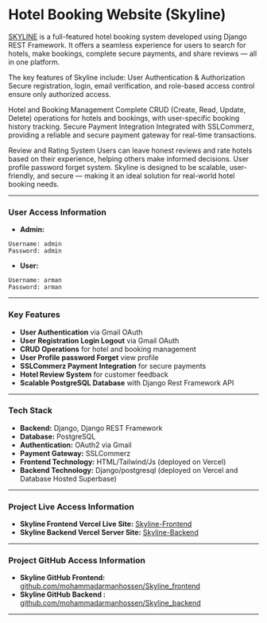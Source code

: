 # Hotel Booking Website (Skyline)


[SKYLINE](https://skyline-frontend-five.vercel.app/)  is a full-featured hotel booking system developed using Django REST Framework. It offers a seamless experience for users to search for hotels, make bookings, complete secure payments, and share reviews — all in one platform.

The key features of Skyline include:
User Authentication & Authorization
Secure registration, login, email verification, and role-based access control ensure only authorized access.

Hotel and Booking Management
Complete CRUD (Create, Read, Update, Delete) operations for hotels and bookings, with user-specific booking history tracking.
Secure Payment Integration
Integrated with SSLCommerz, providing a reliable and secure payment gateway for real-time transactions.

Review and Rating System
Users can leave honest reviews and rate hotels based on their experience, helping others make informed decisions.
User profile password forget system.
Skyline is designed to be scalable, user-friendly, and secure — making it an ideal solution for real-world hotel booking needs.

---

### User Access Information
- **Admin:**
```
Username: admin
Password: admin
```

- **User:**
```
Username: arman
Password: arman
```
---

### Key Features
- **User Authentication** via Gmail OAuth
- **User Registration Login Logout** via Gmail OAuth
- **CRUD Operations** for hotel and booking management
- **User Profile password Forget** view profile
- **SSLCommerz Payment Integration** for secure payments
- **Hotel Review System** for customer feedback
- **Scalable PostgreSQL Database** with Django Rest Framework API

---

### Tech Stack
- **Backend:** Django, Django REST Framework
- **Database:** PostgreSQL
- **Authentication:** OAuth2 via Gmail
- **Payment Gateway:** SSLCommerz
- **Frontend Technology:** HTML/Tailwind/Js (deployed on Vercel)
- **Backend Technology:** Django/postgresql (deployed on Vercel and Database Hosted Superbase)

---

### Project Live Access Information
- **Skyline Frontend Vercel Live Site:** [Skyline-Frontend](https://skyline-frontend-five.vercel.app/)
- **Skyline Backend Vercel Server Site:** [Skyline-Backend](https://skyline-backend.vercel.app/)
---

### Project GitHub Access Information
- **Skyline GitHub Frontend:** [github.com/mohammadarmanhossen/Skyline_frontend](https://github.com/mohammadarmanhossen/Skyline_frontend)
- **Skyline GitHub Backend :** [github.com/mohammadarmanhossen/Skyline_backend](https://github.com/mohammadarmanhossen/Skyline_backend)
---



